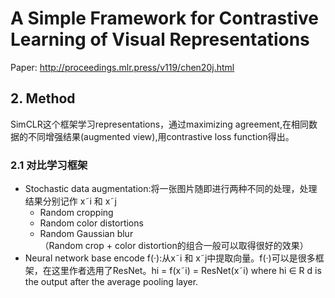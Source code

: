 # A Simple Framework for Contrastive Learning of Visual Representations

Paper: http://proceedings.mlr.press/v119/chen20j.html

## 2. Method
SimCLR这个框架学习representations，通过maximizing agreement,在相同数据的不同增强结果(augmented view),用contrastive loss function得出。
### 2.1 对比学习框架
- Stochastic data augmentation:将一张图片随即进行两种不同的处理，处理结果分别记作 x˜i 和 x˜j
  - Random cropping
  - Random color distortions
  - Random Gaussian blur <br/>
 （Random crop + color distortion的组合一般可以取得很好的效果）
- Neural network base encode f(·):从x˜i 和 x˜j中提取向量。f(·)可以是很多框架，在这里作者选用了ResNet。hi = f(x˜i) = ResNet(x˜i) where hi ∈ R d is the output after the average pooling layer.
